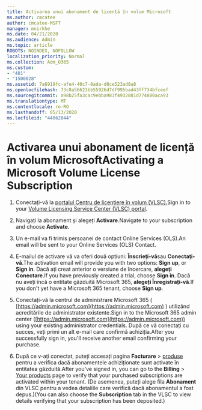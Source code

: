 ```yaml
---
title: Activarea unui abonament de licență în volum Microsoft
ms.author: cmcatee
author: cmcatee-MSFT
manager: mnirkhe
ms.date: 04/21/2020
ms.audience: Admin
ms.topic: article
ROBOTS: NOINDEX, NOFOLLOW
localization_priority: Normal
ms.collection: Adm_O365
ms.custom:
- "481"
- "1500028"
ms.assetid: 7a6919fc-afe4-40c7-8ada-d8ce523ad8a8
ms.openlocfilehash: 73c8a56623bb55926d7df995bad43ff734bfceef
ms.sourcegitcommit: a98b25fa3cac9ebba983f4932881d774880aca93
ms.translationtype: MT
ms.contentlocale: ro-RO
ms.lasthandoff: 05/13/2020
ms.locfileid: "44062044"
---
```

# <a name="activating-a-microsoft-volume-license-subscription"></a><span data-ttu-id="10c00-102">Activarea unui abonament de licență în volum Microsoft</span><span class="sxs-lookup"><span data-stu-id="10c00-102">Activating a Microsoft Volume License Subscription</span></span>

1. <span data-ttu-id="10c00-103">Conectați-vă la [portalul Centru de licențiere în volum (VLSC).](https://go.microsoft.com/fwlink/p/?LinkId=329762)</span><span class="sxs-lookup"><span data-stu-id="10c00-103">Sign in to your [Volume Licensing Service Center (VLSC) portal](https://go.microsoft.com/fwlink/p/?LinkId=329762).</span></span>

2. <span data-ttu-id="10c00-104">Navigați la abonament și alegeți **Activare**.</span><span class="sxs-lookup"><span data-stu-id="10c00-104">Navigate to your subscription and choose **Activate**.</span></span>

3. <span data-ttu-id="10c00-105">Un e-mail va fi trimis persoanei de contact Online Services (OLS).</span><span class="sxs-lookup"><span data-stu-id="10c00-105">An email will be sent to your Online Services (OLS) Contact.</span></span>

4. <span data-ttu-id="10c00-106">E-mailul de activare vă va oferi două opțiuni: **Înscrieți-vă**sau **Conectați-vă**.</span><span class="sxs-lookup"><span data-stu-id="10c00-106">The activation email will provide you with two options: **Sign up**, or **Sign in**.</span></span> <span data-ttu-id="10c00-107">Dacă ați creat anterior o versiune de încercare, **alegeți Conectare**.</span><span class="sxs-lookup"><span data-stu-id="10c00-107">If you have previously created a trial, choose **Sign in**.</span></span> <span data-ttu-id="10c00-108">Dacă nu aveți încă o entitate găzduită Microsoft 365, **alegeți Înregistrați-vă**.</span><span class="sxs-lookup"><span data-stu-id="10c00-108">If you don't yet have a Microsoft 365 tenant, choose **Sign up**.</span></span>

5. <span data-ttu-id="10c00-109">Conectați-vă la centrul de administrare Microsoft 365 ( [https://admin.microsoft.com](https://admin.microsoft.com) ) utilizând acreditările de administrator existente.</span><span class="sxs-lookup"><span data-stu-id="10c00-109">Sign in to the Microsoft 365 admin center ([https://admin.microsoft.com](https://admin.microsoft.com)) using your existing administrator credentials.</span></span> <span data-ttu-id="10c00-110">După ce vă conectați cu succes, veți primi un alt e-mail care confirmă achiziția.</span><span class="sxs-lookup"><span data-stu-id="10c00-110">After you successfully sign in, you'll receive another email confirming your purchase.</span></span>

6. <span data-ttu-id="10c00-111">După ce v-ați conectat, puteți accesați pagina **Facturare** \> [produse](https://go.microsoft.com/fwlink/p/?linkid=842054) pentru a verifica dacă abonamentele achiziționate sunt activate în entitatea găzduită.</span><span class="sxs-lookup"><span data-stu-id="10c00-111">After you've signed in, you can go to the **Billing** \> [Your products](https://go.microsoft.com/fwlink/p/?linkid=842054) page to verify that your purchased subscriptions are activated within your tenant.</span></span> <span data-ttu-id="10c00-112">(De asemenea, puteți alege fila **Abonament** din VLSC pentru a vedea detaliile care verifică dacă abonamentul a fost depus.)</span><span class="sxs-lookup"><span data-stu-id="10c00-112">(You can also choose the **Subscription** tab in the VLSC to view details verifying that your subscription has been deposited.)</span></span>
